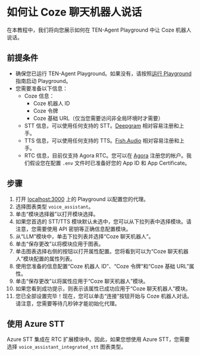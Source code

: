 # 如何让 Coze 聊天机器人说话

在本教程中，我们将向您展示如何在 TEN-Agent Playground 中让 Coze 机器人说话。

## 前提条件

- 确保您已运行 TEN-Agent Playground。如果没有，请按照[运行 Playground](https://doc.theten.ai/ten-agent/quickstart) 指南启动 Playground。
- 您需要准备以下信息：
  - Coze 信息：
    - Coze 机器人 ID
    - Coze 令牌
    - Coze 基础 URL（仅当您需要访问非全局环境时才需要）
  - STT 信息，可以使用任何支持的 STT。[Deepgram](https://deepgram.com/) 相对容易注册和上手。
  - TTS 信息，可以使用任何支持的 TTS。[Fish.Audio](https://fish.audio/) 相对容易注册和上手。
  - RTC 信息，目前仅支持 Agora RTC。您可以在 [Agora](https://www.agora.io/) 注册您的帐户。我们假设您在配置 `.env` 文件时已准备好您的 App ID 和 App Certificate。

## 步骤

1. 打开 [localhost:3000](http://localhost:3000) 上的 Playground 以配置您的代理。
2. 选择图表类型 `voice_assistant`。
3. 单击“模块选择器”以打开模块选择。
4. 如果您首选的 STT/TTS 模块默认未选中，您可以从下拉列表中选择模块。请注意，您需要使用 API 密钥等正确信息配置模块。
5. 从“LLM”模块中，单击下拉列表并选择“Coze 聊天机器人”。
6. 单击“保存更改”以将模块应用于图表。
7. 单击图表选择右侧的按钮以打开属性配置。您将看到可以为“Coze 聊天机器人”模块配置的属性列表。
8. 使用您准备的信息配置“Coze 机器人 ID”、“Coze 令牌”和“Coze 基础 URL”属性。
9. 单击“保存更改”以将属性应用于“Coze 聊天机器人”模块。
10. 如果您看到成功提示，则表示该属性已成功应用于“Coze 聊天机器人”模块。
11. 您已全部设置完毕！现在，您可以单击“连接”按钮开始与 Coze 机器人对话。请注意，您需要等待几秒钟才能初始化代理。

## 使用 Azure STT

Azure STT 集成在 RTC 扩展模块中。因此，如果您想使用 Azure STT，您需要选择 `voice_assistant_integrated_stt` 图表类型。
